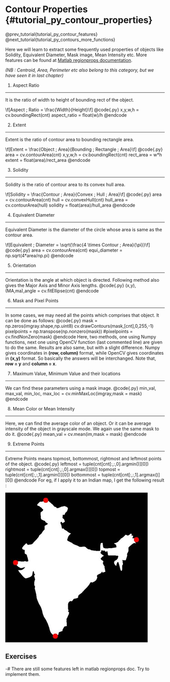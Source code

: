 Contour Properties {#tutorial_py_contour_properties}
==================

@prev_tutorial{tutorial_py_contour_features}
@next_tutorial{tutorial_py_contours_more_functions}

Here we will learn to extract some frequently used properties of objects like Solidity, Equivalent
Diameter, Mask image, Mean Intensity etc. More features can be found at [Matlab regionprops
documentation](http://www.mathworks.in/help/images/ref/regionprops.html).

*(NB : Centroid, Area, Perimeter etc also belong to this category, but we have seen it in last
chapter)*

1. Aspect Ratio
---------------

It is the ratio of width to height of bounding rect of the object.

\f[Aspect \; Ratio = \frac{Width}{Height}\f]
@code{.py}
x,y,w,h = cv.boundingRect(cnt)
aspect_ratio = float(w)/h
@endcode

2. Extent
---------

Extent is the ratio of contour area to bounding rectangle area.

\f[Extent = \frac{Object \; Area}{Bounding \; Rectangle \; Area}\f]
@code{.py}
area = cv.contourArea(cnt)
x,y,w,h = cv.boundingRect(cnt)
rect_area = w*h
extent = float(area)/rect_area
@endcode

3. Solidity
-----------

Solidity is the ratio of contour area to its convex hull area.

\f[Solidity = \frac{Contour \; Area}{Convex \; Hull \; Area}\f]
@code{.py}
area = cv.contourArea(cnt)
hull = cv.convexHull(cnt)
hull_area = cv.contourArea(hull)
solidity = float(area)/hull_area
@endcode

4. Equivalent Diameter
----------------------

Equivalent Diameter is the diameter of the circle whose area is same as the contour area.

\f[Equivalent \; Diameter = \sqrt{\frac{4 \times Contour \; Area}{\pi}}\f]
@code{.py}
area = cv.contourArea(cnt)
equi_diameter = np.sqrt(4*area/np.pi)
@endcode

5. Orientation
--------------

Orientation is the angle at which object is directed. Following method also gives the Major Axis and
Minor Axis lengths.
@code{.py}
(x,y),(MA,ma),angle = cv.fitEllipse(cnt)
@endcode

6. Mask and Pixel Points
------------------------

In some cases, we may need all the points which comprises that object. It can be done as follows:
@code{.py}
mask = np.zeros(imgray.shape,np.uint8)
cv.drawContours(mask,[cnt],0,255,-1)
pixelpoints = np.transpose(np.nonzero(mask))
#pixelpoints = cv.findNonZero(mask)
@endcode
Here, two methods, one using Numpy functions, next one using OpenCV function (last commented line)
are given to do the same. Results are also same, but with a slight difference. Numpy gives
coordinates in **(row, column)** format, while OpenCV gives coordinates in **(x,y)** format. So
basically the answers will be interchanged. Note that, **row = y** and **column = x**.

7. Maximum Value, Minimum Value and their locations
---------------------------------------------------

We can find these parameters using a mask image.
@code{.py}
min_val, max_val, min_loc, max_loc = cv.minMaxLoc(imgray,mask = mask)
@endcode

8. Mean Color or Mean Intensity
-------------------------------

Here, we can find the average color of an object. Or it can be average intensity of the object in
grayscale mode. We again use the same mask to do it.
@code{.py}
mean_val = cv.mean(im,mask = mask)
@endcode

9. Extreme Points
-----------------

Extreme Points means topmost, bottommost, rightmost and leftmost points of the object.
@code{.py}
leftmost = tuple(cnt[cnt[:,:,0].argmin()][0])
rightmost = tuple(cnt[cnt[:,:,0].argmax()][0])
topmost = tuple(cnt[cnt[:,:,1].argmin()][0])
bottommost = tuple(cnt[cnt[:,:,1].argmax()][0])
@endcode
For eg, if I apply it to an Indian map, I get the following result :

![image](images/extremepoints.jpg)

Exercises
---------

-#  There are still some features left in matlab regionprops doc. Try to implement them.
